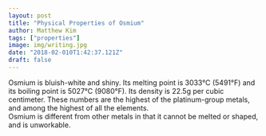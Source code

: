 ```yaml
---
layout: post
title: "Physical Properties of Osmium"
author: Matthew Kim
tags: ["properties"]
image: img/writing.jpg
date: "2018-02-010T1:42:37.121Z"
draft: false
---
```


Osmium is bluish-white and shiny. Its melting point is 3033°C (5491°F) and its boiling point is 5027°C (9080°F). Its density is 22.5g per cubic centimeter. These numbers are the highest of the platinum-group metals, and among the highest of all the elements. <br/>
Osmium is different from other metals in that it cannot be melted or shaped, and is unworkable.
